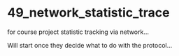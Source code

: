 # 49_network_statistic_trace
for course project statistic tracking via network...

Will start once they decide what to do with the protocol...
